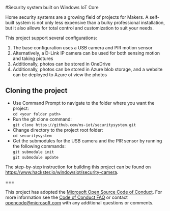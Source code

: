#Security system built on Windows IoT Core



Home security systems are a growing field of projects for Makers. A self-built system is not only less expensive than a bulky professional installation, but it also allows for total control and customization to suit your needs. 

This project support several configurations:
  1. The base configuration uses a USB camera and PIR motion sensor
  2. Alternatively, a D-Link IP camera can be used for both sensing motion and taking pictures
  3. Additionally, photos can be stored in OneDrive
  4. Additionally, photos can be stored in Azure blob storage, and a website can be deployed to Azure ot view the photos

## Cloning the project

- Use Command Prompt to navigate to the folder where you want the project:  
  ```cd <your folder path>```  
- Run the git clone command:  
  ```git clone https://github.com/ms-iot/securitysystem.git```  
- Change directory to the project root folder:  
  ```cd securitysystem```  
- Get the submodules for the USB camera and the PIR sensor by running the following commands:  
  ```git submodule init```  
  ```git submodule update```  

The step-by-step instruction for building this project can be found on https://www.hackster.io/windowsiot/security-camera.

===

This project has adopted the [Microsoft Open Source Code of Conduct](https://opensource.microsoft.com/codeofconduct/). For more information see the [Code of Conduct FAQ](https://opensource.microsoft.com/codeofconduct/) or contact [opencode@microsoft.com](mailto:opencode@microsoft.com) with any additional questions or comments.


